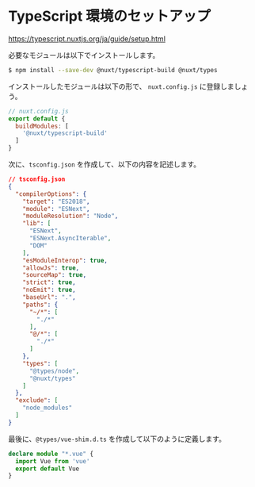 # TypeScript 環境のセットアップ

https://typescript.nuxtjs.org/ja/guide/setup.html

必要なモジュールは以下でインストールします。

```bash
$ npm install --save-dev @nuxt/typescript-build @nuxt/types
```

インストールしたモジュールは以下の形で、 `nuxt.config.js` に登録しましょう。

```js
// nuxt.config.js
export default {
  buildModules: [
    '@nuxt/typescript-build'
  ]
}
```

次に、`tsconfig.json` を作成して、以下の内容を記述します。

```json
// tsconfig.json
{
  "compilerOptions": {
    "target": "ES2018",
    "module": "ESNext",
    "moduleResolution": "Node",
    "lib": [
      "ESNext",
      "ESNext.AsyncIterable",
      "DOM"
    ],
    "esModuleInterop": true,
    "allowJs": true,
    "sourceMap": true,
    "strict": true,
    "noEmit": true,
    "baseUrl": ".",
    "paths": {
      "~/*": [
        "./*"
      ],
      "@/*": [
        "./*"
      ]
    },
    "types": [
      "@types/node",
      "@nuxt/types"
    ]
  },
  "exclude": [
    "node_modules"
  ]
}
```

最後に、`@types/vue-shim.d.ts` を作成して以下のように定義します。

```ts
declare module "*.vue" {
  import Vue from 'vue'
  export default Vue
}
```
